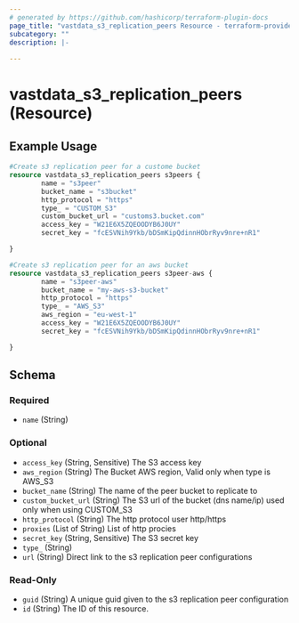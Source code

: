 ```yaml
---
# generated by https://github.com/hashicorp/terraform-plugin-docs
page_title: "vastdata_s3_replication_peers Resource - terraform-provider-vastdata"
subcategory: ""
description: |-
  
---
```


# vastdata_s3_replication_peers (Resource)



## Example Usage

```terraform
#Create s3 replication peer for a custome bucket
resource vastdata_s3_replication_peers s3peers {
        name = "s3peer"
        bucket_name = "s3bucket"
        http_protocol = "https"
        type_ = "CUSTOM_S3"
        custom_bucket_url = "customs3.bucket.com"
        access_key = "W21E6X5ZQEOODYB6J0UY"
        secret_key = "fcESVNih9Ykb/bDSmKipQdinnHObrRyv9nre+nR1"

}

#Create s3 replication peer for an aws bucket
resource vastdata_s3_replication_peers s3peer-aws {
        name = "s3peer-aws"
        bucket_name = "my-aws-s3-bucket"
        http_protocol = "https"
        type_ = "AWS_S3"
        aws_region = "eu-west-1"
        access_key = "W21E6X5ZQEOODYB6J0UY"
        secret_key = "fcESVNih9Ykb/bDSmKipQdinnHObrRyv9nre+nR1"

}
```

<!-- schema generated by tfplugindocs -->
## Schema

### Required

- `name` (String)

### Optional

- `access_key` (String, Sensitive) The S3 access key
- `aws_region` (String) The Bucket AWS region, Valid only when type is AWS_S3
- `bucket_name` (String) The name of the peer bucket to replicate to
- `custom_bucket_url` (String) The S3 url of the bucket (dns name/ip) used only when using CUSTOM_S3
- `http_protocol` (String) The http protocol user http/https
- `proxies` (List of String) List of http procies
- `secret_key` (String, Sensitive) The S3 secret key
- `type_` (String)
- `url` (String) Direct link to the s3 replication peer configurations

### Read-Only

- `guid` (String) A unique guid given to the s3 replication peer configuration
- `id` (String) The ID of this resource.

